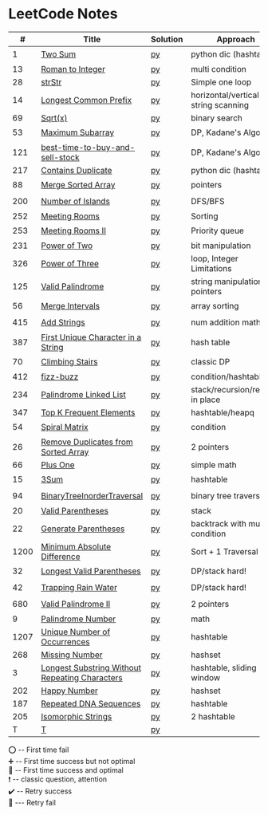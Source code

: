 # LeetCode Notes 


| #    | Title                                                                                                                           | Solution                                                      | Approach                            | Comments                                   |  
|------|---------------------------------------------------------------------------------------------------------------------------------|---------------------------------------------------------------|-------------------------------------|--------------------------------------------|
| 1    | [Two Sum](https://leetcode.com/problems/two-sum/)                                                                               | [py](hashTable/TwoSum.md)                                     | python dic (hashtable)              | :heavy_exclamation_mark:  :100:            |
| 13   | [Roman to Integer](https://leetcode.com/problems/roman-to-integer/)                                                             | [py](general/Roman.md)                                        | multi condition                     | :heavy_plus_sign:                          |
| 28   | [strStr](https://leetcode.com/problems/implement-strstr/)                                                                       | [py](general/strStr.md)                                       | Simple one loop                     | :100:                                      |
| 14   | [Longest Common Prefix](https://leetcode.com/problems/longest-common-prefix/)                                                   | [py](general/prefix.md)                                       | horizontal/vertical string scanning | :100:                                      |
| 69   | [Sqrt(x)](https://leetcode.com/problems/sqrtx/)                                                                                 | [py](./math/sqrt.md)                                          | binary search                       | :heavy_plus_sign:                          |
| 53   | [Maximum Subarray](https://leetcode.com/problems/maximum-subarray/)                                                             | [py](dynamicProgramming/maximumSubarray.md)                   | DP, Kadane's Algorithm              | :o:                                        |
| 121  | [best-time-to-buy-and-sell-stock](https://leetcode.com/problems/best-time-to-buy-and-sell-stock/)                               | [py](dynamicProgramming/stock.md)                             | DP, Kadane's Algorithm              | :heavy_exclamation_mark:  :o:              |
| 217  | [Contains Duplicate](https://leetcode.com/problems/contains-duplicate/)                                                         | [py](general/containDuplicates.md)                            | python dic (hashtable)              | :100:                                      |
| 88   | [Merge Sorted Array](https://leetcode.com/problems/merge-sorted-array/)                                                         | [py](pointers/MergeSortedArray.md)                            | pointers                            | :o:                                        |
| 200  | [Number of Islands](https://leetcode.com/problems/number-of-islands/)                                                           | [py](DFS-BFS/number-of-islands.md)                            | DFS/BFS                             | :o:                                        |
| 252  | [Meeting Rooms](https://leetcode.com/problems/meeting-rooms/)                                                                   | [py](array/MeetingRooms.md)                                   | Sorting                             | :100:                                      |
| 253  | [Meeting Rooms II](https://leetcode.com/problems/meeting-rooms-ii/)                                                             | [py](heap/MeetingRoomsII.md)                                  | Priority queue                      | :o:                                        |
| 231  | [Power of Two](https://leetcode.com/problems/power-of-two/)                                                                     | [py](BitManipulation/PowerofTwo.md)                           | bit manipulation                    | :heavy_plus_sign:                          |
| 326  | [Power of Three](https://leetcode.com/problems/power-of-three/)                                                                 | [py](BitManipulation/PowerofThree.md)                         | loop, Integer Limitations           | :heavy_plus_sign:                          |
| 125  | [Valid Palindrome](https://leetcode.com/problems/valid-palindrome/)                                                             | [py](string/ValidPalindrome.md)                               | string manipulation/ 2 pointers     | :100:                                      |
| 56   | [Merge Intervals](https://leetcode.com/problems/merge-intervals/)                                                               | [py](array/MergeIntervals.md)                                 | array sorting                       | :o:                                        |
| 415  | [Add Strings](https://leetcode.com/problems/add-strings/)                                                                       | [py](math/AddStrings.md)                                      | num addition math                   | :o:                                        |
| 387  | [First Unique Character in a String](https://leetcode.com/problems/first-unique-character-in-a-string/)                         | [py](hashTable/FirstUniqueCharInString.md)                    | hash table                          | :100:                                      |
| 70   | [Climbing Stairs](https://leetcode.com/problems/climbing-stairs/)                                                               | [py](dynamicProgramming/ClimbingStairs.md)                    | classic DP                          | :heavy_exclamation_mark: :heavy_plus_sign: |
| 412  | [fizz-buzz](https://leetcode.com/problems/fizz-buzz/)                                                                           | [py](general/fizz-buzz.md)                                    | condition/hashtable                 | :100:                                      |
| 234  | [Palindrome Linked List](https://leetcode.com/problems/palindrome-linked-list/)                                                 | [py](linkedList/PalindromeLinkedList.md)                      | stack/recursion/reverse in place    | :heavy_exclamation_mark: :heavy_plus_sign: |
| 347  | [Top K Frequent Elements](https://leetcode.com/problems/top-k-frequent-elements/)                                               | [py](hashTable/TopKElements.md)                               | hashtable/heapq                     | :heavy_plus_sign:                          |
| 54   | [Spiral Matrix](https://leetcode.com/problems/spiral-matrix/)                                                                   | [py](general/SpiralMatrix.md)                                 | condition                           | :o:                                        |
| 26   | [Remove Duplicates from Sorted Array](https://leetcode.com/problems/remove-duplicates-from-sorted-array/)                       | [py](pointers/remove-duplicates-from-sorted-array.md)         | 2 pointers                          | :100:                                      |
| 66   | [Plus One](https://leetcode.com/problems/plus-one/)                                                                             | [py](general/PlusOne.md)                                      | simple math                         | :100:                                      |
| 15   | [3Sum](https://leetcode.com/problems/3sum/)                                                                                     | [py](hashTable/3sum.md)                                       | hashtable                           | :o:                                        |
| 94   | [BinaryTreeInorderTraversal](https://leetcode.com/problems/binary-tree-inorder-traversal/)                                      | [py](BinaryTree/BinaryTreeInorderTraversal.md)                | binary tree traversal               | :o:                                        |
| 20   | [Valid Parentheses](https://leetcode.com/problems/valid-parentheses/)                                                           | [py](stack/ValidParentheses.md)                               | stack                               | :100:                                      |
| 22   | [Generate Parentheses](https://leetcode.com/problems/generate-parentheses/)                                                     | [py](backtrack/GenerateParentheses.md)                        | backtrack with multiple condition   | :o:                                        |
| 1200 | [Minimum Absolute Difference](https://leetcode.com/problems/minimum-absolute-difference/)                                       | [py](general/MinimumAbsoluteDifference.md)                    | Sort + 1 Traversal                  | :100:                                      |
| 32   | [Longest Valid Parentheses](https://leetcode.com/problems/longest-valid-parentheses/)                                           | [py](dynamicProgramming/LongestValidParentheses.md)           | DP/stack   hard!                    | :o:                                        |
| 42   | [Trapping Rain Water](https://leetcode.com/problems/trapping-rain-water/)                                                       | [py](stack/TrappingRainWater.md)                              | DP/stack   hard!                    | :o:                                        |
| 680  | [Valid Palindrome II](https://leetcode.com/problems/valid-palindrome-ii/)                                                       | [py](pointers/ValidPalindromeII.md)                           | 2 pointers                          | :o:                                        |
| 9    | [Palindrome Number](https://leetcode.com/problems/palindrome-number/)                                                           | [py](general/PalindromeNumber.md)                             | math                                | :heavy_plus_sign:                          |
| 1207 | [Unique Number of Occurrences](https://leetcode.com/problems/unique-number-of-occurrences/)                                     | [py](hashTable/UniqueNumberOccurrences.md)                    | hashtable                           | :100:                                      |
| 268  | [Missing Number](https://leetcode.com/problems/missing-number/)                                                                 | [py](hashTable/MissingNumber.md)                              | hashset                             | :heavy_plus_sign:                          |
| 3    | [Longest Substring Without Repeating Characters](https://leetcode.com/problems/longest-substring-without-repeating-characters/) | [py](hashTable/LongestSubstringWithoutRepeatingCharacters.md) | hashtable, sliding window           | :o:                                        |
| 202  | [Happy Number](https://leetcode.com/problems/happy-number/)                                                                     | [py](hashTable/happy_number.md)                               | hashset                             | :100:                                      |
| 187  | [Repeated DNA Sequences](https://leetcode.com/problems/repeated-dna-sequences/)                                                 | [py](hashTable/RepeatedDNASequences.md)                       | hashtable                           | :100:                                      |
| 205  | [Isomorphic Strings](https://leetcode.com/problems/isomorphic-strings/)                                                         | [py](hashTable/IsomorphicStrings.md)                          | 2 hashtable                         | :100:                                      |
| T    | [T]()                                                                                                                           | [py](hashTable/strStr.md)                                     |                                     |                                            |

:o: -- First time fail       
:heavy_plus_sign: -- First time success but not optimal     
:100: -- First time success and optimal    
:heavy_exclamation_mark: -- classic question, attention        
:heavy_check_mark: -- Retry success      
:small_red_triangle: --- Retry fail     


